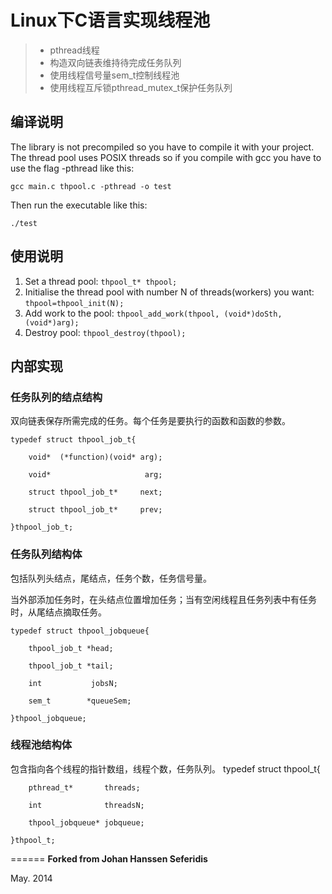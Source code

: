 # Linux下C语言实现线程池


> * pthread线程
> * 构造双向链表维持待完成任务队列
> * 使用线程信号量sem_t控制线程池
> * 使用线程互斥锁pthread_mutex_t保护任务队列


## 编译说明
The library is not precompiled so you have to compile it with your project. The thread pool
uses POSIX threads so if you compile with gcc you have to use the flag -pthread like this:

  <code>gcc main.c thpool.c -pthread -o test</code>


Then run the executable like this:

  <code>./test</code>



## 使用说明

1. Set a thread pool: <code>thpool_t* thpool;</code>
2. Initialise the thread pool with number N
   of threads(workers) you want:             <code>thpool=thpool_init(N);</code>
3. Add work to the pool:                     <code>thpool_add_work(thpool, (void*)doSth, (void*)arg);</code>
4. Destroy pool:                             <code>thpool_destroy(thpool);</code>




## 内部实现

### 任务队列的结点结构
双向链表保存所需完成的任务。每个任务是要执行的函数和函数的参数。

    typedef struct thpool_job_t{

        void*  (*function)(void* arg);    
    
        void*                     arg;    
    
	    struct thpool_job_t*     next;   
	
	    struct thpool_job_t*     prev;  
	
    }thpool_job_t;
    
### 任务队列结构体
包括队列头结点，尾结点，任务个数，任务信号量。

当外部添加任务时，在头结点位置增加任务；当有空闲线程且任务列表中有任务时，从尾结点摘取任务。

    typedef struct thpool_jobqueue{

	    thpool_job_t *head;          
	
	    thpool_job_t *tail;         
	
	    int           jobsN;        
	
	    sem_t        *queueSem;                            
	
    }thpool_jobqueue;

### 线程池结构体
包含指向各个线程的指针数组，线程个数，任务队列。
    typedef struct thpool_t{

    	pthread_t*       threads;   
	
	    int              threadsN;   
	
	    thpool_jobqueue* jobqueue;   
	
    }thpool_t;




====== 
**Forked from Johan Hanssen Seferidis**

May. 2014
